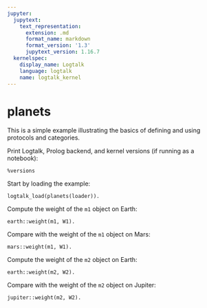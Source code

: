 ```yaml
---
jupyter:
  jupytext:
    text_representation:
      extension: .md
      format_name: markdown
      format_version: '1.3'
      jupytext_version: 1.16.7
  kernelspec:
    display_name: Logtalk
    language: logtalk
    name: logtalk_kernel
---
```


<!--
________________________________________________________________________

This file is part of Logtalk <https://logtalk.org/>  
SPDX-FileCopyrightText: 1998-2025 Paulo Moura <pmoura@logtalk.org>  
SPDX-License-Identifier: Apache-2.0

Licensed under the Apache License, Version 2.0 (the "License");
you may not use this file except in compliance with the License.
You may obtain a copy of the License at

    http://www.apache.org/licenses/LICENSE-2.0

Unless required by applicable law or agreed to in writing, software
distributed under the License is distributed on an "AS IS" BASIS,
WITHOUT WARRANTIES OR CONDITIONS OF ANY KIND, either express or implied.
See the License for the specific language governing permissions and
limitations under the License.
________________________________________________________________________
-->

# planets

This is a simple example illustrating the basics of defining and using
protocols and categories.

Print Logtalk, Prolog backend, and kernel versions (if running as a notebook):

```logtalk
%versions
```

Start by loading the example:

```logtalk
logtalk_load(planets(loader)).
```

Compute the weight of the `m1` object on Earth:

```logtalk
earth::weight(m1, W1).
```

<!--
W1 = 29.40.
-->

Compare with the weight of the `m1` object on Mars:

```logtalk
mars::weight(m1, W1).
```

<!--
W1 = 11.16.
-->

Compute the weight of the `m2` object on Earth:

```logtalk
earth::weight(m2, W2).
```

<!--
W2 = 39.20.
-->

Compare with the weight of the `m2` object on Jupiter:

```logtalk
jupiter::weight(m2, W2).
```

<!--
W2 = 92.48.
-->
